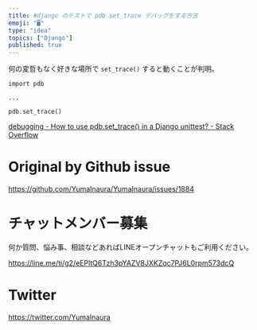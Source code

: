 ```yaml
---
title: #django のテストで pdb set_trace デバッグをする方法
emoji: "🖥"
type: "idea"
topics: ["Django"]
published: true
---
```


何の変哲もなく好きな場所で `set_trace()` すると動くことが判明。

```
import pdb

...

pdb.set_trace()
```

[debugging - How to use pdb.set_trace() in a Django unittest? - Stack Overflow](https://stackoverflow.com/questions/17215084/how-to-use-pdb-set-trace-in-a-django-unittest)

# Original by Github issue

https://github.com/YumaInaura/YumaInaura/issues/1884








<!-- Update From Qiita API -->

# チャットメンバー募集


何か質問、悩み事、相談などあればLINEオープンチャットもご利用ください。

https://line.me/ti/g2/eEPltQ6Tzh3pYAZV8JXKZqc7PJ6L0rpm573dcQ





# Twitter


https://twitter.com/YumaInaura


<!-- Update From Qiita API -->



